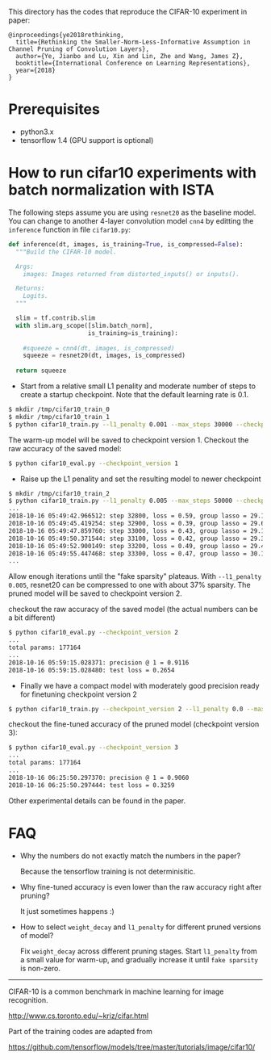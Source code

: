 This directory has the codes that reproduce the CIFAR-10 experiment in paper:
```
@inproceedings{ye2018rethinking,
  title={Rethinking the Smaller-Norm-Less-Informative Assumption in Channel Pruning of Convolution Layers},
  author={Ye, Jianbo and Lu, Xin and Lin, Zhe and Wang, James Z},
  booktitle={International Conference on Learning Representations},
  year={2018}
}
```

# Prerequisites
 - python3.x
 - tensorflow 1.4 (GPU support is optional)

# How to run cifar10 experiments with batch normalization with ISTA

The following steps assume you are using `resnet20` as the baseline model. You can change to another 4-layer convolution model `cnn4` by editting the `inference` function in file `cifar10.py`:
```python
def inference(dt, images, is_training=True, is_compressed=False):
  """Build the CIFAR-10 model.

  Args:
    images: Images returned from distorted_inputs() or inputs().

  Returns:
    Logits.
  """

  slim = tf.contrib.slim
  with slim.arg_scope([slim.batch_norm],
                      is_training=is_training):      
  
    #squeeze = cnn4(dt, images, is_compressed)
    squeeze = resnet20(dt, images, is_compressed)
    
  return squeeze

```


- Start from a relative small L1 penality and moderate number of steps to create a startup checkpoint. Note that the default learning rate is 0.1. 
```bash
$ mkdir /tmp/cifar10_train_0
$ mkdir /tmp/cifar10_train_1
$ python cifar10_train.py --l1_penalty 0.001 --max_steps 30000 --checkpoint_version 0
```

  The warm-up model will be saved to checkpoint version 1. Checkout the raw accuracy of the saved model:
```bash
$ python cifar10_eval.py --checkpoint_version 1
```

- Raise up the L1 penality and set the resulting model to newer checkpoint
```bash
$ mkdir /tmp/cifar10_train_2
$ python cifar10_train.py --l1_penalty 0.005 --max_steps 50000 --checkpoint_version 1
...
2018-10-16 05:49:42.966512: step 32800, loss = 0.59, group lasso = 29.12, fake sparsity = 0.34, (5044.4 examples/sec; 0.025 sec/batch)
2018-10-16 05:49:45.419254: step 32900, loss = 0.39, group lasso = 29.62, fake sparsity = 0.34, (5096.3 examples/sec; 0.025 sec/batch)
2018-10-16 05:49:47.859760: step 33000, loss = 0.43, group lasso = 29.11, fake sparsity = 0.34, (5121.9 examples/sec; 0.024 sec/batch)
2018-10-16 05:49:50.371544: step 33100, loss = 0.42, group lasso = 29.35, fake sparsity = 0.34, (4976.5 examples/sec; 0.025 sec/batch)
2018-10-16 05:49:52.900149: step 33200, loss = 0.49, group lasso = 29.45, fake sparsity = 0.34, (4943.4 examples/sec; 0.025 sec/batch)
2018-10-16 05:49:55.447468: step 33300, loss = 0.47, group lasso = 30.14, fake sparsity = 0.34, (4907.1 examples/sec; 0.025 sec/batch)
...
```
Allow enough iterations until the "fake sparsity" plateaus. With `--l1_penalty 0.005`, resnet20 can be compressed to one with about 37% sparsity. The pruned model will be saved to checkpoint version 2.

  checkout the raw accuracy of the saved model (the actual numbers can be a bit different)
```bash
$ python cifar10_eval.py --checkpoint_version 2
...
total params: 177164
...
2018-10-16 05:59:15.028371: precision @ 1 = 0.9116
2018-10-16 05:59:15.028480: test loss = 0.2654

```

- Finally we have a compact model with moderately good precision ready for finetuning checkpoint version 2

```bash
$ python cifar10_train.py --checkpoint_version 2 --l1_penalty 0.0 --max_steps 50000 --learning_rate 0.01
```
  checkout the fine-tuned accuracy of the pruned model (checkpoint version 3):
```bash
$ python cifar10_eval.py --checkpoint_version 3
...
total params: 177164
...
2018-10-16 06:25:50.297370: precision @ 1 = 0.9060
2018-10-16 06:25:50.297444: test loss = 0.3259
```

Other experimental details can be found in the paper.

# FAQ

- Why the numbers do not exactly match the numbers in the paper?

  Because the tensorflow training is not determinisitic.

- Why fine-tuned accuracy is even lower than the raw accuracy right after pruning?

  It just sometimes happens :)

- How to select `weight_decay` and `l1_penalty` for different pruned versions of model?

  Fix `weight_decay` across different pruning stages. Start `l1_penalty` from a small value for warm-up, and gradually increase it until `fake sparsity` is non-zero. 

----
CIFAR-10 is a common benchmark in machine learning for image recognition.

http://www.cs.toronto.edu/~kriz/cifar.html

Part of the training codes are adapted from

https://github.com/tensorflow/models/tree/master/tutorials/image/cifar10/
